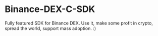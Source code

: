 # Binance-DEX-C-SDK
Fully featured SDK for Binance DEX. Use it, make some profit in crypto, spread the world, support mass adoption. :)
